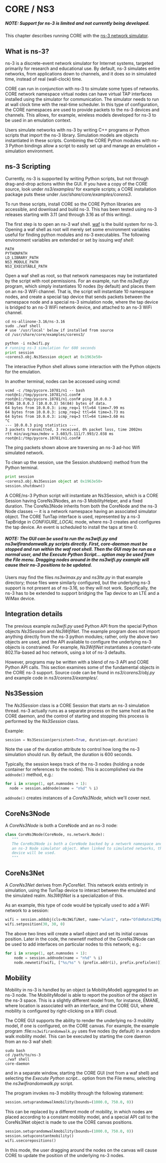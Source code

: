 # CORE / NS3

##### *NOTE:* Support for ns-3 is limited and not currently being developed.

This chapter describes running CORE with the [ns-3 network simulator](http://www.nsnam.org).

## What is ns-3?

ns-3 is a discrete-event network simulator for Internet systems, targeted primarily for research and educational use. By default, ns-3 simulates entire networks, from applications down to channels, and it does so in simulated time, instead of real (wall-clock) time.

CORE can run in conjunction with ns-3 to simulate some types of networks.  CORE network namespace virtual nodes can have virtual TAP interfaces installed using the simulator for communication. The simulator needs to run at wall clock time with the real-time scheduler.  In this type of configuration, the CORE namespaces are used to provide packets to the ns-3 devices and channels. This allows, for example, wireless models developed for ns-3 to be used in an emulation context.

Users simulate networks with ns-3 by writing C++ programs or Python scripts that import the ns-3 library. Simulation models are objects instantiated in these scripts. Combining the CORE Python modules with ns-3 Python bindings allow a script to easily set up and manage an emulation + simulation environment.

## ns-3 Scripting

Currently, ns-3 is supported by writing Python scripts, but not through drag-and-drop actions within the GUI. If you have a copy of the CORE source, look under *ns3/examples/* for example scripts; a CORE installation package puts these under */usr/share/core/examples/corens3*.

To run these scripts, install CORE so the CORE Python libraries are accessible, and download and build ns-3. This has been tested using ns-3 releases starting with 3.11 (and through 3.16 as of this writing).  

The first step is to open an ns-3 waf shell. [waf](http://code.google.com/p/waf/) is the build system for ns-3. Opening a waf shell as root will merely set some environment variables useful for finding python modules and ns-3 executables.  The following environment variables are extended or set by issuing *waf shell*:

```shell
PATH
PYTHONPATH
LD_LIBRARY_PATH
NS3_MODULE_PATH
NS3_EXECUTABLE_PATH
```

Open a waf shell as root, so that network namespaces may be instantiated by the script with root permissions.  For an example, run the *ns3wifi.py* program, which simply instantiates 10 nodes (by default) and places them on an ns-3 WiFi channel.  That is, the script will instantiate 10 namespace nodes, and create a special tap device that sends packets between the namespace node and a special ns-3 simulation node, where the tap device is bridged to an ns-3 WiFi network device, and attached to an ns-3 WiFi channel.  

```shell
cd ns-allinone-3.16/ns-3.16
sudo ./waf shell
# use '/usr/local' below if installed from source
cd /usr/share/core/examples/corens3/
```

```python
python -i ns3wifi.py
# running ns-3 simulation for 600 seconds
print session
<corens3.obj.Ns3Session object at 0x1963e50>
```
  
The interactive Python shell allows some interaction with the Python objects for the emulation.

In another terminal, nodes can be accessed using *vcmd*:

```shell
vcmd -c /tmp/pycore.10781/n1 -- bash
root@n1:/tmp/pycore.10781/n1.conf#
root@n1:/tmp/pycore.10781/n1.conf# ping 10.0.0.3
PING 10.0.0.3 (10.0.0.3) 56(84) bytes of data.
64 bytes from 10.0.0.3: icmp_req=1 ttl=64 time=7.99 ms
64 bytes from 10.0.0.3: icmp_req=2 ttl=64 time=3.73 ms
64 bytes from 10.0.0.3: icmp_req=3 ttl=64 time=3.60 ms
^C
--- 10.0.0.3 ping statistics ---
3 packets transmitted, 3 received, 0% packet loss, time 2002ms
rtt min/avg/max/mdev = 3.603/5.111/7.993/2.038 ms
root@n1:/tmp/pycore.10781/n1.conf# 
```
  
The ping packets shown above are traversing an ns-3 ad-hoc Wifi simulated network.

To clean up the session, use the Session.shutdown() method from the Python terminal.

```python
print session
<corens3.obj.Ns3Session object at 0x1963e50>
session.shutdown()
```

A CORE/ns-3 Python script will instantiate an Ns3Session, which is a CORE Session having CoreNs3Nodes, an ns-3 MobilityHelper, and a fixed duration. The CoreNs3Node inherits from both the CoreNode and the ns-3 Node classes -- it is a network namespace having an associated simulator object. The CORE TunTap interface is used, represented by a ns-3 TapBridge in *CONFIGURE_LOCAL* mode, where ns-3 creates and configures the tap device. An event is scheduled to install the taps at time 0.

##### *NOTE:* The GUI can be used to run the *ns3wifi.py* and *ns3wifirandomwalk.py* scripts directly. First, *core-daemon* must be stopped and run within the waf root shell. Then the GUI may be run as a normal user, and the *Execute Python Script...* option may be used from the *File* menu. Dragging nodes around in the *ns3wifi.py* example will cause their ns-3 positions to be updated.

Users may find the files *ns3wimax.py* and *ns3lte.py* in that example directory; those files were similarly configured, but the underlying ns-3 support is not present as of ns-3.16, so they will not work. Specifically, the ns-3 has to be extended to support bridging the Tap device to an LTE and a WiMax device.

## Integration details

The previous example *ns3wifi.py* used Python API from the special Python objects *Ns3Session* and *Ns3WifiNet*.  The example program does not import anything directly from the ns-3 python modules; rather, only the above two objects are used, and the API available to configure the underlying ns-3 objects is constrained.  For example, *Ns3WifiNet* instantiates a constant-rate 802.11a-based ad hoc network, using a lot of ns-3 defaults.

However, programs may be written with a blend of ns-3 API and CORE Python API calls.  This section examines some of the fundamental objects in the CORE ns-3 support.  Source code can be found in *ns3/corens3/obj.py* and example code in *ns3/corens3/examples/*.

## Ns3Session

The *Ns3Session* class is a CORE Session that starts an ns-3 simulation thread.  ns-3 actually runs as a separate process on the same host as the CORE daemon, and the control of starting and stopping this process is performed by the *Ns3Session* class.

Example:

```python
session = Ns3Session(persistent=True, duration=opt.duration)
```

Note the use of the duration attribute to control how long the ns-3 simulation should run.  By default, the duration is 600 seconds.

Typically, the session keeps track of the ns-3 nodes (holding a node container for references to the nodes).  This is accomplished via the ```addnode()``` method, e.g.:

```python
for i in xrange(1, opt.numnodes + 1):
  node = session.addnode(name = "n%d" % i)
```

```addnode()``` creates instances of a *CoreNs3Node*, which we'll cover next.

## CoreNs3Node

A *CoreNs3Node* is both a CoreNode and an ns-3 node:

```python  
class CoreNs3Node(CoreNode, ns.network.Node):
   """
   The CoreNs3Node is both a CoreNode backed by a network namespace and
   an ns-3 Node simulator object. When linked to simulated networks, the TunTap
   device will be used.
   """
```

## CoreNs3Net

A *CoreNs3Net* derives from *PyCoreNet*.  This network exists entirely in simulation, using the TunTap device to interact between the emulated and the simulated realm.  *Ns3WifiNet* is a specialization of this.

As an example, this type of code would be typically used to add a WiFi network to a session:

```python
wifi = session.addobj(cls=Ns3WifiNet, name="wlan1", rate="OfdmRate12Mbps")
wifi.setposition(30, 30, 0)
```

The above two lines will create a wlan1 object and set its initial canvas position.  Later in the code, the newnetif method of the CoreNs3Node can be used to add interfaces on particular nodes to this network; e.g.:

```python
for i in xrange(1, opt.numnodes + 1):
    node = session.addnode(name = "n%d" % i)
    node.newnetif(wifi, ["%s/%s" % (prefix.addr(i), prefix.prefixlen)])
```

## Mobility

Mobility in ns-3 is handled by an object (a MobilityModel) aggregated to an ns-3 node.  The MobilityModel is able to report the position of the object in the ns-3 space.  This is a slightly different model from, for instance, EMANE, where location is associated with an interface, and the CORE GUI, where mobility is configured by right-clicking on a WiFi cloud.

The CORE GUI supports the ability to render the underlying ns-3 mobility model, if one is configured, on the CORE canvas.  For example, the example program :file:`ns3wifirandomwalk.py` uses five nodes (by default) in a random walk mobility model.  This can be executed by starting the core daemon from an ns-3 waf shell:

```shell
sudo bash
cd /path/to/ns-3
./waf shell
core-daemon
```

and in a separate window, starting the CORE GUI (not from a waf shell) and selecting the *Execute Python script...* option from the File menu, selecting the *ns3wifirandomwalk.py* script.

The program invokes ns-3 mobility through the following statement:

```python
session.setuprandomwalkmobility(bounds=(1000.0, 750.0, 0))
```

This can be replaced by a different mode of mobility, in which nodes are placed according to a constant mobility model, and a special API call to the CoreNs3Net object is made to use the CORE canvas positions.

```python
session.setuprandomwalkmobility(bounds=(1000.0, 750.0, 0))
session.setupconstantmobility()
wifi.usecorepositions()
```

In this mode, the user dragging around the nodes on the canvas will cause CORE to update the position of the underlying ns-3 nodes. 
